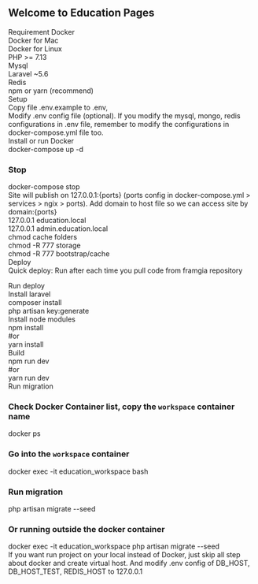 ## Welcome to Education Pages

Requirement
Docker </br>
Docker for Mac </br>
Docker for Linux </br>
PHP >= 7.13</br>
Mysql</br>
Laravel ~5.6</br>
Redis</br>
npm or yarn (recommend)</br>
Setup</br>
Copy file .env.example to .env,</br>
Modify .env config file (optional). If you modify the mysql, mongo, redis configurations in .env file, remember to modify the configurations in docker-compose.yml file too.</br>
Install or run Docker</br>
docker-compose up -d</br>
### Stop
docker-compose stop</br>
Site will publish on 127.0.0.1:{ports} (ports config in docker-compose.yml > services > ngix > ports). Add domain to host file so we can access site by domain:{ports}</br>
127.0.0.1 education.local</br>
127.0.0.1 admin.education.local</br>
chmod cache folders</br>
chmod -R 777 storage</br>
chmod -R 777 bootstrap/cache</br>
Deploy</br>
Quick deploy: Run after each time you pull code from framgia repository</br>

Run deploy</br>
Install laravel</br>
composer install</br>
php artisan key:generate</br>
Install node modules</br>
npm install</br>
#or</br>
yarn install</br>
Build</br>
npm run dev</br>
#or</br>
yarn run dev</br>
Run migration</br>
### Check Docker Container list, copy the `workspace` container name</br>
docker ps</br>

### Go into the `workspace` container</br>
docker exec -it education_workspace bash</br>

### Run migration</br>
php artisan migrate --seed</br>

### Or running outside the docker container</br>
docker exec -it education_workspace php artisan migrate --seed</br>
If you want run project on your local instead of Docker, just skip all step about docker and create virtual host. And modify .env config of DB_HOST, DB_HOST_TEST, REDIS_HOST to 127.0.0.1</br>
